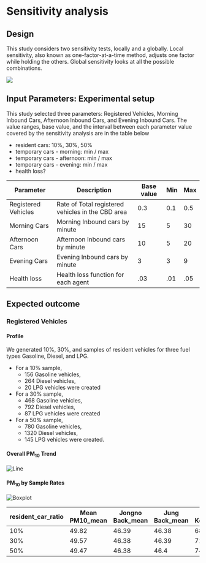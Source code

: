 # Sensitivity analysis
## Design
This study considers two sensitivity tests, locally and a globally. Local sensitivity, also known as one-factor-at-a-time method, adjusts one factor while holding the others. Global sensitivity looks at all the possible combinations.


![](https://i.imgur.com/3Ncy2dt.png)

## Input Parameters: Experimental setup

This study selected three parameters: Registered Vehicles, Morning Inbound Cars, Afternoon Inbound Cars, and Evening Inbound Cars. The value ranges, base value, and the interval between each parameter value covered by the sensitivity analysis are in the table below

* resident cars: 10%, 30%, 50%
* temporary cars - morning: min / max
* temporary cars - afternoon: min / max
* temporary cars - evening: min / max
* health loss?


| Parameter           | Description                                       | Base value | Min    | Max   |
|---------------------|---------------------------------------------------|------------|--------|-------|
| Registered Vehicles | Rate of Total registered vehicles in the CBD area | 0.3        | 0.1    | 0.5   |
| Morning Cars        | Morning Inbound cars by minute                    | 15         | 5      | 30    |
| Afternoon Cars      | Afternoon Inbound cars by minute                  | 10         | 5      | 20    |
| Evening Cars        | Evening Inbound cars by minute                    | 3          | 3      | 9     |
| Health loss         | Health loss function for each agent               | .03        | .01    | .05   |



## Expected outcome

<!--![](https://i.imgur.com/5Ho2tgW.png) -->

### Registered Vehicles
#### Profile
We generated 10%, 30%, and samples of resident vehicles for three fuel types Gasoline, Diesel, and LPG. 
* For a 10% sample,
    * 156 Gasoline vehicles, 
    * 264 Diesel vehicles, 
    * 20 LPG vehicles were created
* For a 30% sample, 
    * 468 Gasoline vehicles, 
    * 792 Diesel vehicles, 
    * 87 LPG vehicles were created
* For a 50% sample, 
    * 780 Gasoline vehicles, 
    * 1320 Diesel vehicles, 
    * 145 LPG vehicles were created.

#### Overall PM<sub>10</sub> Trend
![Line](https://i.imgur.com/2ltFMpc.png)




#### PM<sub>10</sub> by Sample Rates
![Boxplot](https://i.imgur.com/Abo0Jyp.png)

| resident_car_ratio | Mean PM10_mean | Jongno Back_mean | Jung Back_mean | Jongno Kerb_mean | Seoul Stn_mean | Mean PM10_sd | Jongno Back_sd | Jung Back_sd | Jongno Kerb_sd | Seoul Stn_sd |
|--------------------|----------------|------------------|----------------|------------------|----------------|--------------|----------------|--------------|----------------|--------------|
| 10%                | 49.82          | 46.39            | 46.38          | 68.97            | 51.19          | 25.41        | 25.3           | 25.29        | 48.51          | 32.52        |
| 30%                | 49.57          | 46.38            | 46.39          | 71.57            | 50.62          | 25.39        | 25.3           | 25.31        | 49.67          | 31.7         |
| 50%                | 49.47          | 46.38            | 46.4           | 74.14            | 51.51          | 25.38        | 25.3           | 25.33        | 50.57          | 32.5         |
